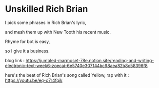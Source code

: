 # Unskilled Rich Brian

I pick some phrases in Rich Brian's lyric,

and mesh them up with New Tooth his recent music.

Rhyme for bot is easy,

so I give it a business.

blog link : https://jumbled-marmoset-78e.notion.site/reading-and-writing-electronic-text-week6-zoecai-6e5740e307144bc98aea82b8c58396f8

here's the beat of Rich Brian's song called Yellow, rap with it : https://youtu.be/eq-o7r4fqjk
